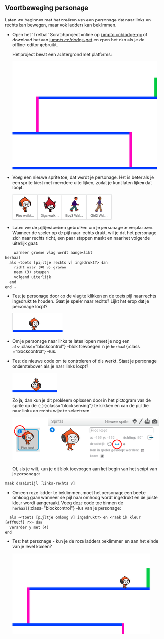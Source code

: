 ## Voortbeweging personage

Laten we beginnen met het creëren van een personage dat naar links en rechts kan bewegen, maar ook ladders kan beklimmen.

+ Open het 'Trefbal' Scratchproject online op <a href="http://jumpto.cc/dodge-go" target="_blank">jumpto.cc/dodge-go</a> of download het van <a href="http://jumpto.cc/dodge-get" target="_blank">jumpto.cc/dodge-get</a> en open het dan als je de offline-editor gebruikt.
    
    Het project bevat een achtergrond met platforms:
    
    ![screenshot](images/dodge-background.png)

+ Voeg een nieuwe sprite toe, dat wordt je personage. Het is beter als je een sprite kiest met meerdere uiterlijken, zodat je kunt laten lijken dat loopt.
    
    ![screenshot](images/dodge-characters.png)

+ Laten we de pijltjestoetsen gebruiken om je personage te verplaatsen. Wanneer de speler op de pijl naar rechts drukt, wil je dat het personage zich naar rechts richt, een paar stappen maakt en naar het volgende uiterlijk gaat:
  
```blocks
    wanneer groene vlag wordt aangeklikt
herhaal 
  als <toets [pijltje rechts v] ingedrukt?> dan 
    richt naar (90 v) graden
    neem (3) stappen
    volgend uiterlijk
  end
end -
```

+ Test je personage door op de vlag te klikken en de toets pijl naar rechts ingedrukt te houden. Gaat je speler naar rechts? Lijkt het erop dat je personage loopt?
    
    ![screenshot](images/dodge-walking.png)

+ Om je personage naar links te laten lopen moet je nog een `als`{:class="blockcontrol"} -blok toevoegen in je `herhaal`{:class ="blockcontrol"} -lus.

+ Test de nieuwe code om te controleren of die werkt. Staat je personage ondersteboven als je naar links loopt?
    
    ![screenshot](images/dodge-upside-down.png)
    
    Zo ja, dan kun je dit probleem oplossen door in het pictogram van de sprite op de `(i)`{:class="blocksensing"} te klikken en dan de pijl die naar links en rechts wijst te selecteren.
    
    ![screenshot](images/dodge-left-right.png)
    
    Of, als je wilt, kun je dit blok toevoegen aan het begin van het script van je personage:
    
```blocks
maak draaistijl [links-rechts v]
```

+ Om een ​​roze ladder te beklimmen, moet het personage een beetje omhoog gaan wanneer de pijl naar omhoog wordt ingedrukt en de juiste kleur wordt aangeraakt. Voeg deze code toe binnen de `herhaal`{:class="blockcontrol"} -lus van je personage:
    
```blocks
  als <<toets [pijltje omhoog v] ingedrukt?> en <raak ik kleur [#ff00bf] ?>> dan 
  verander y met (4)
end
```

+ Test het personage - kun je de roze ladders beklimmen en aan het einde van je level komen?
    
    ![screenshot](images/dodge-test-character.png)